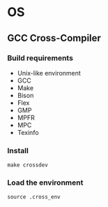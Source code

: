 # OS

## GCC Cross-Compiler

### Build requirements

- Unix-like environment
- GCC
- Make
- Bison
- Flex
- GMP
- MPFR
- MPC
- Texinfo

### Install

```shell
make crossdev
```

### Load the environment
```shell
source .cross_env
```

